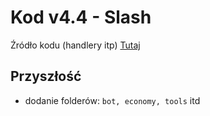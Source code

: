 # Kod v4.4 - Slash

Źródło kodu (handlery itp) [Tutaj](https://dev.to/kb24x7/how-to-make-a-slash-commands-bot-with-discord-js-v13-3l6k)

## Przyszłość 

- dodanie folderów: `bot, economy, tools` itd
